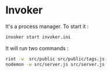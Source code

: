 Invoker
============
It's a process manager. To start it :
```bash
invoker start invoker.ini
```
It will run two commands :
```bash
riot -w  src/public src/public/tags.js
nodemon -w src/server.js src/server.js
```
